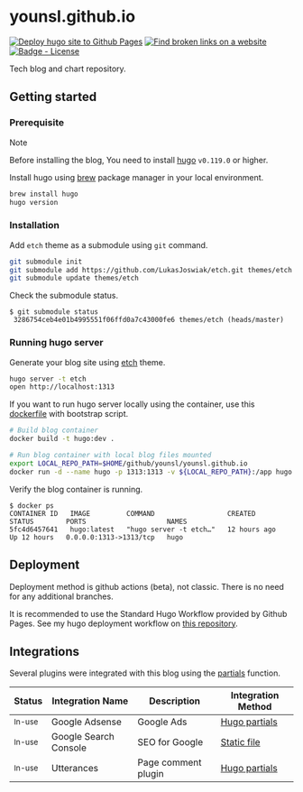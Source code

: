 # younsl.github.io

[![Deploy hugo site to Github Pages](https://github.com/younsl/younsl.github.io/actions/workflows/deploy.yml/badge.svg)](https://github.com/younsl/younsl.github.io/actions/workflows/deploy.yml)
[![Find broken links on a website](https://github.com/younsl/younsl.github.io/actions/workflows/broken-link-finder.yml/badge.svg)](https://github.com/younsl/younsl.github.io/actions/workflows/broken-link-finder.yml)
[![Badge - License](https://img.shields.io/badge/license-MIT-ff69b4.svg)](https://github.com/younsl/younsl.github.io/blob/main/LICENSE)

Tech blog and chart repository.

## Getting started

### Prerequisite

> [!NOTE]
> Before installing the blog, You need to install [hugo](https://github.com/gohugoio/hugo) `v0.119.0` or higher.

Install hugo using [brew](https://brew.sh) package manager in your local environment.
 
```bash
brew install hugo
hugo version
```

### Installation

Add `etch` theme as a submodule using `git` command.

```bash
git submodule init
git submodule add https://github.com/LukasJoswiak/etch.git themes/etch
git submodule update themes/etch
```

Check the submodule status.

```console
$ git submodule status
 3286754ceb4e01b4995551f06ffd0a7c43000fe6 themes/etch (heads/master)
```

### Running hugo server

Generate your blog site using [etch](https://github.com/LukasJoswiak/etch) theme.

```bash
hugo server -t etch
open http://localhost:1313
```

If you want to run hugo server locally using the container, use this [dockerfile](https://github.com/younsl/bucket/tree/main/bucket/dockerfiles/hugo) with bootstrap script.

```bash
# Build blog container
docker build -t hugo:dev .

# Run blog container with local blog files mounted
export LOCAL_REPO_PATH=$HOME/github/younsl/younsl.github.io
docker run -d --name hugo -p 1313:1313 -v ${LOCAL_REPO_PATH}:/app hugo:dev
```

Verify the blog container is running.

```console
$ docker ps
CONTAINER ID   IMAGE         COMMAND                  CREATED        STATUS        PORTS                    NAMES
5fc4d6457641   hugo:latest   "hugo server -t etch…"   12 hours ago   Up 12 hours   0.0.0.0:1313->1313/tcp   hugo
```

## Deployment

Deployment method is github actions (beta), not classic. There is no need for any additional branches.

It is recommended to use the Standard Hugo Workflow provided by Github Pages. See my hugo deployment workflow on [this repository](./.github/workflows/hugo.yml).

## Integrations

Several plugins were integrated with this blog using the [partials](https://gohugo.io/templates/partials/) function.

| Status | Integration Name | Description | Integration Method |
|--------|------------------|-------------|--------------------|
| <small>In-use</small> | Google Adsense | Google Ads | [Hugo partials](https://github.com/younsl/younsl.github.io/blob/main/layouts/partials/adsense.html) |
| <small>In-use</small> | Google Search Console | SEO for Google | [Static file](https://github.com/younsl/younsl.github.io/blob/main/static/google3e664c168bbd9088.html) |
| <small>In-use</small> | Utterances | Page comment plugin | [Hugo partials](https://github.com/younsl/younsl.github.io/blob/main/layouts/partials/comments.html) |
